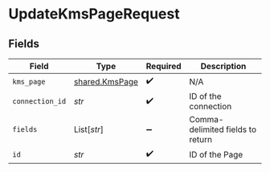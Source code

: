 # UpdateKmsPageRequest


## Fields

| Field                                            | Type                                             | Required                                         | Description                                      |
| ------------------------------------------------ | ------------------------------------------------ | ------------------------------------------------ | ------------------------------------------------ |
| `kms_page`                                       | [shared.KmsPage](../../models/shared/kmspage.md) | :heavy_check_mark:                               | N/A                                              |
| `connection_id`                                  | *str*                                            | :heavy_check_mark:                               | ID of the connection                             |
| `fields`                                         | List[*str*]                                      | :heavy_minus_sign:                               | Comma-delimited fields to return                 |
| `id`                                             | *str*                                            | :heavy_check_mark:                               | ID of the Page                                   |
